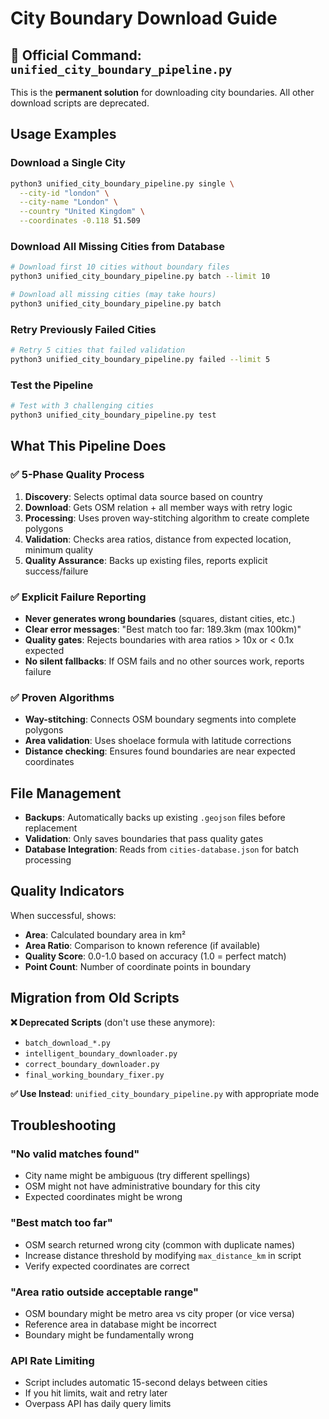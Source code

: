# City Boundary Download Guide

## 🎯 **Official Command: `unified_city_boundary_pipeline.py`**

This is the **permanent solution** for downloading city boundaries. All other download scripts are deprecated.

## **Usage Examples**

### **Download a Single City**
```bash
python3 unified_city_boundary_pipeline.py single \
  --city-id "london" \
  --city-name "London" \
  --country "United Kingdom" \
  --coordinates -0.118 51.509
```

### **Download All Missing Cities from Database** 
```bash
# Download first 10 cities without boundary files
python3 unified_city_boundary_pipeline.py batch --limit 10

# Download all missing cities (may take hours)
python3 unified_city_boundary_pipeline.py batch
```

### **Retry Previously Failed Cities**
```bash
# Retry 5 cities that failed validation
python3 unified_city_boundary_pipeline.py failed --limit 5
```

### **Test the Pipeline**
```bash
# Test with 3 challenging cities
python3 unified_city_boundary_pipeline.py test
```

## **What This Pipeline Does**

### ✅ **5-Phase Quality Process**
1. **Discovery**: Selects optimal data source based on country
2. **Download**: Gets OSM relation + all member ways with retry logic  
3. **Processing**: Uses proven way-stitching algorithm to create complete polygons
4. **Validation**: Checks area ratios, distance from expected location, minimum quality
5. **Quality Assurance**: Backs up existing files, reports explicit success/failure

### ✅ **Explicit Failure Reporting**
- **Never generates wrong boundaries** (squares, distant cities, etc.)
- **Clear error messages**: "Best match too far: 189.3km (max 100km)"
- **Quality gates**: Rejects boundaries with area ratios > 10x or < 0.1x expected
- **No silent fallbacks**: If OSM fails and no other sources work, reports failure

### ✅ **Proven Algorithms**
- **Way-stitching**: Connects OSM boundary segments into complete polygons
- **Area validation**: Uses shoelace formula with latitude corrections
- **Distance checking**: Ensures found boundaries are near expected coordinates

## **File Management**

- **Backups**: Automatically backs up existing `.geojson` files before replacement
- **Validation**: Only saves boundaries that pass quality gates
- **Database Integration**: Reads from `cities-database.json` for batch processing

## **Quality Indicators**

When successful, shows:
- **Area**: Calculated boundary area in km²
- **Area Ratio**: Comparison to known reference (if available)
- **Quality Score**: 0.0-1.0 based on accuracy (1.0 = perfect match)
- **Point Count**: Number of coordinate points in boundary

## **Migration from Old Scripts**

**❌ Deprecated Scripts** (don't use these anymore):
- `batch_download_*.py`
- `intelligent_boundary_downloader.py`
- `correct_boundary_downloader.py`
- `final_working_boundary_fixer.py`

**✅ Use Instead**: `unified_city_boundary_pipeline.py` with appropriate mode

## **Troubleshooting**

### **"No valid matches found"**
- City name might be ambiguous (try different spellings)
- OSM might not have administrative boundary for this city
- Expected coordinates might be wrong

### **"Best match too far"**
- OSM search returned wrong city (common with duplicate names)
- Increase distance threshold by modifying `max_distance_km` in script
- Verify expected coordinates are correct

### **"Area ratio outside acceptable range"**
- OSM boundary might be metro area vs city proper (or vice versa)
- Reference area in database might be incorrect
- Boundary might be fundamentally wrong

### **API Rate Limiting**
- Script includes automatic 15-second delays between cities
- If you hit limits, wait and retry later
- Overpass API has daily query limits